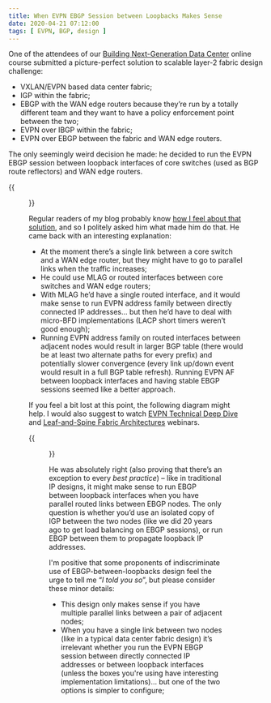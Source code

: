 ```yaml
---
title: When EVPN EBGP Session between Loopbacks Makes Sense
date: 2020-04-21 07:12:00
tags: [ EVPN, BGP, design ]
---
```

One of the attendees of our [Building Next-Generation Data Center](https://www.ipspace.net/Building_Next-Generation_Data_Center) online course submitted a picture-perfect solution to scalable layer-2 fabric design challenge:

* VXLAN/EVPN based data center fabric;
* IGP within the fabric;
* EBGP with the WAN edge routers because they’re run by a totally different team and they want to have a policy enforcement point between the two;
* EVPN over IBGP within the fabric;
* EVPN over EBGP between the fabric and WAN edge routers.

The only seemingly weird decision he made: he decided to run the EVPN EBGP session between loopback interfaces of core switches (used as BGP route reflectors) and WAN edge routers.
<!--more-->
{{<figure src="/2020/04/EVPN-EBGP-Loopback-Design.jpg" caption="EBGP EVPN session between loopback interfaces" >}}

Regular readers of my blog probably know [how I feel about that solution](https://www.ipspace.net/Data_Center_BGP/BGP_in_EVPN-Based_Data_Center_Fabrics), and so I politely asked him what made him do that. He came back with an interesting explanation:

* At the moment there’s a single link between a core switch and a WAN edge router, but they might have to go to parallel links when the traffic increases;
* He could use MLAG or routed interfaces between core switches and WAN edge routers;
* With MLAG he’d have a single routed interface, and it would make sense to run EVPN address family between directly connected IP addresses… but then he’d have to deal with micro-BFD implementations (LACP short timers weren’t good enough);
* Running EVPN address family on routed interfaces between adjacent nodes would result in larger BGP table (there would be at least two alternate paths for every prefix) and potentially slower convergence (every link up/down event would result in a full BGP table refresh). Running EVPN AF between loopback interfaces and having stable EBGP sessions seemed like a better approach.

If you feel a bit lost at this point, the following diagram might help. I would also suggest to watch [EVPN Technical Deep Dive](https://www.ipspace.net/EVPN_Technical_Deep_Dive) and [Leaf-and-Spine Fabric Architectures](https://www.ipspace.net/Leaf-and-Spine_Fabric_Architectures) webinars.

{{<figure src="/2020/04/EVPN-EBGP-Multilink-Options.jpg" caption="Design options for parallel links between EBGP neighbors" >}}

He was absolutely right (also proving that there’s an exception to every *best practice*) – like in traditional IP designs, it might make sense to run EBGP between loopback interfaces when you have parallel routed links between EBGP nodes. The only question is whether you’d use an isolated copy of IGP between the two nodes (like we did 20 years ago to get load balancing on EBGP sessions), or run EBGP between them to propagate loopback IP addresses.

I'm positive that some proponents of indiscriminate use of EBGP-between-loopbacks design feel the urge to tell me “*I told you so*”, but please consider these minor details:

* This design only makes sense if you have multiple parallel links between a pair of adjacent nodes;
* When you have a single link between two nodes (like in a typical data center fabric design) it’s irrelevant whether you run the EVPN EBGP session between directly connected IP addresses or between loopback interfaces (unless the boxes you're using have interesting implementation limitations)… but one of the two options is simpler to configure;
